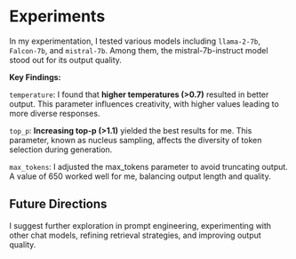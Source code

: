 # Experiments

In my experimentation, I tested various models including `llama-2-7b`, `Falcon-7b`, and `mistral-7b`. Among them, the mistral-7b-instruct model stood out for its output quality.

**Key Findings:**

`temperature`: I found that **higher temperatures (>0.7)** resulted in better output. This parameter influences creativity, with higher values leading to more diverse responses.

`top_p`: **Increasing top-p (>1.1)** yielded the best results for me. This parameter, known as nucleus sampling, affects the diversity of token selection during generation.

`max_tokens`: I adjusted the max_tokens parameter to avoid truncating output. A value of 650 worked well for me, balancing output length and quality.

## Future Directions

I suggest further exploration in prompt engineering, experimenting with other chat models, refining retrieval strategies, and improving output quality.
